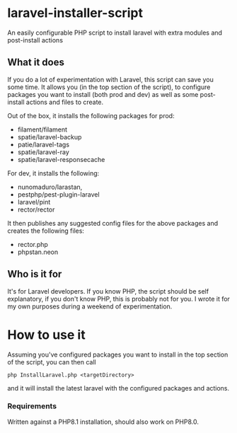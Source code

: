 # laravel-installer-script
An easily configurable PHP script to install laravel with extra modules and post-install actions


## What it does
If you do a lot of experimentation with Laravel, this script can save you some time. It allows you 
(in the top section of the script), to configure packages you want to install (both prod and dev) 
as well as some post-install actions and files to create. 

Out of the box, it installs the following packages for prod: 
- filament/filament
- spatie/laravel-backup
- patie/laravel-tags
- spatie/laravel-ray
- spatie/laravel-responsecache

For dev, it installs the following:
- nunomaduro/larastan,
- pestphp/pest-plugin-laravel
- laravel/pint
- rector/rector

It then publishes any suggested config files for the above packages and creates the following files:
- rector.php
- phpstan.neon


## Who is it for
It's for Laravel developers. If you know PHP, the script should be self explanatory, if you don't 
know PHP, this is probably not for you. I wrote it for my own purposes during a weekend of 
experimentation. 

# How to use it
Assuming you've configured packages you want to install in the top section of the script, you can then call
```
php InstallLaravel.php <targetDirectory>
```
and it will install the latest laravel with the configured packages and actions. 

### Requirements
Written against a PHP8.1 installation, should also work on PHP8.0.
